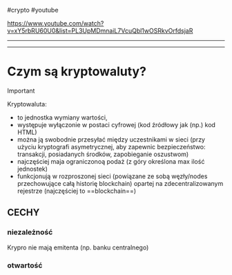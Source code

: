 #crypto  #youtube  

https://www.youtube.com/watch?v=xY5rbRU60U0&list=PL3UpMDmnaiL7VcuQbl1wOSRkvOrfdsjaR

---


---
# Czym są kryptowaluty?
>[!important]
>Kryptowaluta:
>	-  to jednostka wymiany wartości, 
>	- występuje wyłączonie w postaci cyfrowej (kod źródłowy jak (np.) kod HTML)
>	- można ją swobodnie przesyłać między uczestnikami w sieci (przy użyciu kryptografi asymetrycznej, aby zapewnic bezpieczeństwo: transakcji, posiadanych środków, zapobieganie oszustwom)
>	- najczęściej maja ograniczonoą podaż (z góry określona max ilość jednostek)
>	- funkcjonują w rozproszonej sieci (powiązane ze sobą węzły/nodes przechowujące całą historię blockchain) opartej na zdecentralizowanym rejestrze (najczęściej to ==blockchain==)

>

## CECHY
### niezależność
Krypro nie mają emitenta (np. banku centralnego)

### otwartość




